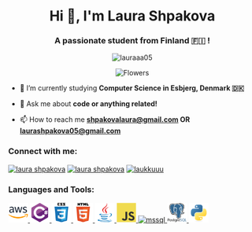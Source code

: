 <h1 align="center">Hi 👋, I'm Laura Shpakova</h1>
<h3 align="center">A passionate student from Finland 🇫🇮 !</h3>

<p align="middle"> <img src="https://komarev.com/ghpvc/?username=lauraaa05&label=Profile%20views&color=f5d6ec&style=flat" alt="lauraaa05" /> </p>

<p align="center"> <img src="https://media3.giphy.com/media/v1.Y2lkPTc5MGI3NjExcXZpaHBhNTNwNmt5aHdjbGNhOGU3M2N1ZmlyNDB4YjVjZGk0emh4MiZlcD12MV9pbnRlcm5hbF9naWZfYnlfaWQmY3Q9Zw/aEzKGecPbUAQedpfEA/giphy.gif" alt="Flowers" width="400"  /> </p>

- 🌱 I’m currently studying **Computer Science in Esbjerg, Denmark 🇩🇰**

- 💬 Ask me about **code or anything related!**

- 📫 How to reach me **shpakovalaura@gmail.com OR laurashpakova05@gmail.com**

<h3 align="left">Connect with me:</h3>
<p align="left">
<a href="https://linkedin.com/in/laura-shpakova-3a9a21296" target="blank"><img align="center" src="https://raw.githubusercontent.com/rahuldkjain/github-profile-readme-generator/master/src/images/icons/Social/linked-in-alt.svg" alt="laura shpakova" height="30" width="40" /></a>
<a href="https://www.facebook.com/laukkuuu" target="blank"><img align="center" src="https://raw.githubusercontent.com/rahuldkjain/github-profile-readme-generator/master/src/images/icons/Social/facebook.svg" alt="laura shpakova" height="30" width="40" /></a>
<a href="https://discord.gg/laukkuuu" target="blank"><img align="center" src="https://raw.githubusercontent.com/rahuldkjain/github-profile-readme-generator/master/src/images/icons/Social/discord.svg" alt="laukkuuu" height="30" width="40" /></a>
</p>

<h3 align="left">Languages and Tools:</h3>
<p align="left"> <a href="https://aws.amazon.com" target="_blank" rel="noreferrer"> <img src="https://raw.githubusercontent.com/devicons/devicon/master/icons/amazonwebservices/amazonwebservices-original-wordmark.svg" alt="aws" width="40" height="40"/> </a> <a href="https://www.w3schools.com/cs/" target="_blank" rel="noreferrer"> <img src="https://raw.githubusercontent.com/devicons/devicon/master/icons/csharp/csharp-original.svg" alt="csharp" width="40" height="40"/> </a> <a href="https://www.w3schools.com/css/" target="_blank" rel="noreferrer"> <img src="https://raw.githubusercontent.com/devicons/devicon/master/icons/css3/css3-original-wordmark.svg" alt="css3" width="40" height="40"/> </a> <a href="https://www.w3.org/html/" target="_blank" rel="noreferrer"> <img src="https://raw.githubusercontent.com/devicons/devicon/master/icons/html5/html5-original-wordmark.svg" alt="html5" width="40" height="40"/> </a> <a href="https://www.java.com" target="_blank" rel="noreferrer"> <img src="https://raw.githubusercontent.com/devicons/devicon/master/icons/java/java-original.svg" alt="java" width="40" height="40"/> </a> <a href="https://developer.mozilla.org/en-US/docs/Web/JavaScript" target="_blank" rel="noreferrer"> <img src="https://raw.githubusercontent.com/devicons/devicon/master/icons/javascript/javascript-original.svg" alt="javascript" width="40" height="40"/> </a> <a href="https://www.microsoft.com/en-us/sql-server" target="_blank" rel="noreferrer"> <img src="https://www.svgrepo.com/show/303229/microsoft-sql-server-logo.svg" alt="mssql" width="40" height="40"/> </a> <a href="https://www.postgresql.org" target="_blank" rel="noreferrer"> <img src="https://raw.githubusercontent.com/devicons/devicon/master/icons/postgresql/postgresql-original-wordmark.svg" alt="postgresql" width="40" height="40"/> </a> <a href="https://www.python.org" target="_blank" rel="noreferrer"> <img src="https://raw.githubusercontent.com/devicons/devicon/master/icons/python/python-original.svg" alt="python" width="40" height="40"/> </a> </p>
